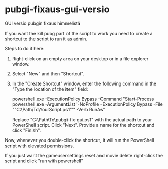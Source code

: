 # pubgi-fixaus-gui-versio
GUI versio pubgin fixaus himmelistä

If you want the kill pubg part of the script to work you need to create a shortcut to the script to run it as admin.

Steps to do it here:

1. Right-click on an empty area on your desktop or in a file explorer window.
2. Select "New" and then "Shortcut".
3. In the "Create Shortcut" window, enter the following command in the "Type the location of the item" field:

    powershell.exe -ExecutionPolicy Bypass -Command "Start-Process powershell.exe -ArgumentList '-NoProfile -ExecutionPolicy Bypass -File ""C:\Path\To\YourScript.ps1""' -Verb RunAs"

    Replace "C:\Path\To\pubgi-fix-gui.ps1" with the actual path to your PowerShell script.
    Click "Next".
    Provide a name for the shortcut and click "Finish".

Now, whenever you double-click the shortcut, it will run the PowerShell script with elevated permissions.

If you just want the gameusersettings reset and movie delete right-click the script and click "run with powershell"